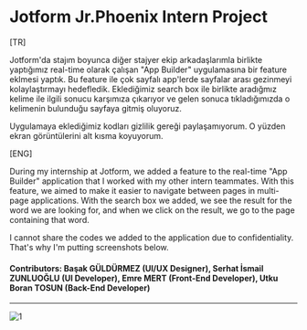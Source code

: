 # Jotform Jr.Phoenix Intern Project

[TR]

Jotform'da stajım boyunca diğer stajyer ekip arkadaşlarımla birlikte yaptığımız real-time olarak çalışan "App Builder" uygulamasına bir feature eklmesi yaptık. Bu feature ile çok sayfalı app'lerde sayfalar arası gezinmeyi kolaylaştırmayı hedefledik. Eklediğimiz search box ile birlikte aradığmız kelime ile ilgili sonucu karşımıza çıkarıyor ve gelen sonuca tıkladığımızda o kelimenin bulunduğu sayfaya gitmiş oluyoruz. 

Uygulamaya eklediğimiz kodları gizlilik gereği paylaşamıyorum. O yüzden ekran görüntülerini alt kısma koyuyorum. 

[ENG]

During my internship at Jotform, we added a feature to the real-time "App Builder" application that I worked with my other intern teammates. With this feature, we aimed to make it easier to navigate between pages in multi-page applications. With the search box we added, we see the result for the word we are looking for, and when we click on the result, we go to the page containing that word.

I cannot share the codes we added to the application due to confidentiality. That's why I'm putting screenshots below.

#### Contributors: Başak GÜLDÜRMEZ (UI/UX Designer), Serhat İsmail ZUNLUOĞLU (UI Developer), Emre MERT (Front-End Developer), Utku Boran TOSUN (Back-End Developer)
---
![1](https://github.com/serhatzunluoglu/Jotform-intern-project/blob/fd87f4ab82e1498cabec804777ddad80493801e8/Jotform-Intern-Project.gif)
